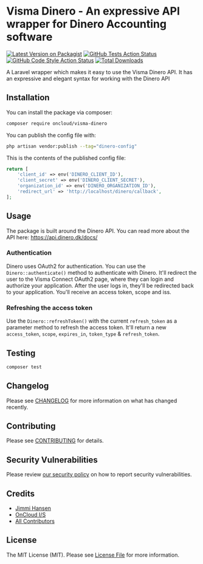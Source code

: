 # Visma Dinero - An expressive API wrapper for Dinero Accounting software

[![Latest Version on Packagist](https://img.shields.io/packagist/v/oncloud/visma-dinero.svg?style=flat-square)](https://packagist.org/packages/oncloud/visma-dinero)
[![GitHub Tests Action Status](https://img.shields.io/github/actions/workflow/status/oncloud/visma-dinero/run-tests.yml?branch=main&label=tests&style=flat-square)](https://github.com/oncloud/visma-dinero/actions?query=workflow%3Arun-tests+branch%3Amaster)
[![GitHub Code Style Action Status](https://img.shields.io/github/actions/workflow/status/oncloud/visma-dinero/fix-php-code-style-issues.yml?branch=main&label=code%20style&style=flat-square)](https://github.com/oncloud/visma-dinero/actions?query=workflow%3A"Fix+PHP+code+style+issues"+branch%3Amaster)
[![Total Downloads](https://img.shields.io/packagist/dt/oncloud/visma-dinero.svg?style=flat-square)](https://packagist.org/packages/oncloud/visma-dinero)

A Laravel wrapper which makes it easy to use the Visma Dinero API. It has an expressive and elegant syntax for working 
with the Dinero API

## Installation

You can install the package via composer:

```bash
composer require oncloud/visma-dinero
```

You can publish the config file with:

```bash
php artisan vendor:publish --tag="dinero-config"
```

This is the contents of the published config file:

```php
return [
    'client_id' => env('DINERO_CLIENT_ID'),
    'client_secret' => env('DINERO_CLIENT_SECRET'),
    'organization_id' => env('DINERO_ORGANIZATION_ID'),
    'redirect_url' => 'http://localhost/dinero/callback',
];
```

## Usage
The package is built around the Dinero API. You can read more about the API here: https://api.dinero.dk/docs/

### Authentication
Dinero uses OAuth2 for authentication. You can use the `Dinero::authenticate()` method to authenticate with Dinero. It'll
redirect the user to the Visma Connect OAuth2 page, where they can login and authorize your application. After the user 
logs in, they'll be redirected back to your application. You'll receive an access token, scope and iss.

### Refreshing the access token
Use the `Dinero::refreshToken()` with the current `refresh_token` as a parameter method to refresh the access token. It'll 
return a new `access_token`, `scope`, `expires_in`, `token_type` & `refresh_token`.

## Testing

```bash
composer test
```

## Changelog

Please see [CHANGELOG](CHANGELOG.md) for more information on what has changed recently.

## Contributing

Please see [CONTRIBUTING](CONTRIBUTING.md) for details.

## Security Vulnerabilities

Please review [our security policy](../../security/policy) on how to report security vulnerabilities.

## Credits

- [Jimmi Hansen](https://github.com/FoksVHox)
- [OnCloud I/S](https://github.com/OnCloud)
- [All Contributors](../../contributors)

## License

The MIT License (MIT). Please see [License File](LICENSE.md) for more information.

